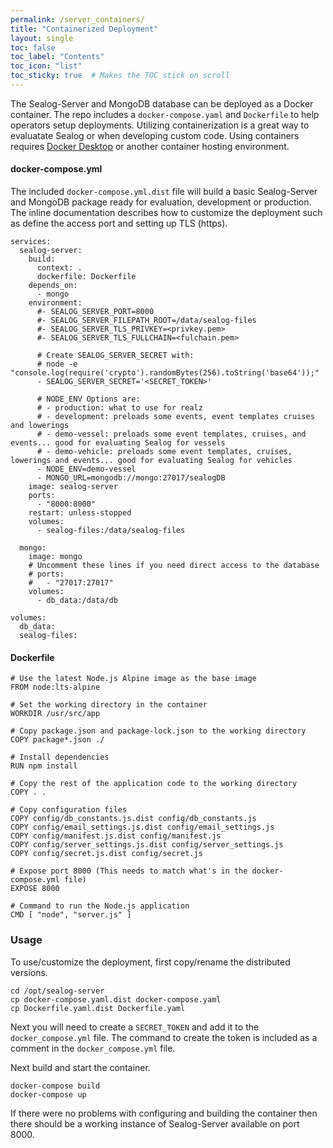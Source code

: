 ```yaml
---
permalink: /server_containers/
title: "Containerized Deployment"
layout: single
toc: false
toc_label: "Contents"
toc_icon: "list"
toc_sticky: true  # Makes the TOC stick on scroll
---
```


The Sealog-Server and MongoDB database can be deployed as a Docker container. The repo includes a `docker-compose.yaml` and `Dockerfile` to help operators setup deployments.  Utilizing containerization is a great way to evaluatate Sealog or when developing custom code.  Using containers requires [Docker Desktop](https://www.docker.com/products/docker-desktop/) or another container hosting environment.

#### docker-compose.yml
The included `docker-compose.yml.dist` file will build a basic Sealog-Server and MongoDB package ready for evaluation, development or production.  The inline documentation describes how to customize the deployment such as define the access port and setting up TLS (https).

```
services:
  sealog-server:
    build:
      context: .
      dockerfile: Dockerfile
    depends_on:
      - mongo
    environment:
      #- SEALOG_SERVER_PORT=8000
      #- SEALOG_SERVER_FILEPATH_ROOT=/data/sealog-files
      #- SEALOG_SERVER_TLS_PRIVKEY=<privkey.pem>
      #- SEALOG_SERVER_TLS_FULLCHAIN=<fulchain.pem>
      
      # Create SEALOG_SERVER_SECRET with:
      # node -e "console.log(require('crypto').randomBytes(256).toString('base64'));"
      - SEALOG_SERVER_SECRET='<SECRET_TOKEN>'
      
      # NODE_ENV Options are:
      # - production: what to use for realz
      # - development: preloads some events, event templates cruises and lowerings
      # - demo-vessel: preloads some event templates, cruises, and events... good for evaluating Sealog for vessels
      # - demo-vehicle: preloads some event templates, cruises, lowerings and events... good for evaluating Sealog for vehicles
      - NODE_ENV=demo-vessel
      - MONGO_URL=mongodb://mongo:27017/sealogDB
    image: sealog-server
    ports:
      - "8000:8000"
    restart: unless-stopped
    volumes:
      - sealog-files:/data/sealog-files

  mongo:
    image: mongo
    # Uncomment these lines if you need direct access to the database
    # ports:
    #   - "27017:27017"
    volumes:
      - db_data:/data/db

volumes:
  db_data:
  sealog-files:
```

#### Dockerfile
```
# Use the latest Node.js Alpine image as the base image
FROM node:lts-alpine

# Set the working directory in the container
WORKDIR /usr/src/app

# Copy package.json and package-lock.json to the working directory
COPY package*.json ./

# Install dependencies
RUN npm install

# Copy the rest of the application code to the working directory
COPY . .

# Copy configuration files
COPY config/db_constants.js.dist config/db_constants.js
COPY config/email_settings.js.dist config/email_settings.js
COPY config/manifest.js.dist config/manifest.js
COPY config/server_settings.js.dist config/server_settings.js
COPY config/secret.js.dist config/secret.js

# Expose port 8000 (This needs to match what's in the docker-compose.yml file)
EXPOSE 8000

# Command to run the Node.js application
CMD [ "node", "server.js" ]
```

### Usage
To use/customize the deployment, first copy/rename the distributed versions.
```
cd /opt/sealog-server
cp docker-compose.yaml.dist docker-compose.yaml
cp Dockerfile.yaml.dist Dockerfile.yaml
```

Next you will need to create a `SECRET_TOKEN` and add it to the `docker_compose.yml` file.  The command to create the token is included as a comment in the `docker_compose.yml` file. 

Next build and start the container.
```
docker-compose build
docker-compose up
```

If there were no problems with configuring and building the container then there should be a working instance of Sealog-Server available on port 8000.
